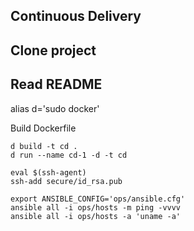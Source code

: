 ## Continuous Delivery


## Clone project
## Read README

alias d='sudo docker'

Build Dockerfile

```
d build -t cd .
d run --name cd-1 -d -t cd

eval $(ssh-agent)
ssh-add secure/id_rsa.pub
```


```
export ANSIBLE_CONFIG='ops/ansible.cfg'
ansible all -i ops/hosts -m ping -vvvv
ansible all -i ops/hosts -a 'uname -a'
```

